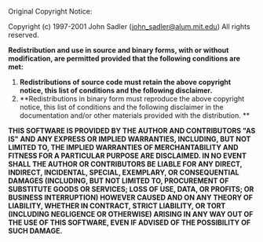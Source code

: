
Original Copyright Notice:

Copyright (c) 1997-2001 John Sadler (john_sadler@alum.mit.edu)
All rights reserved.

**Redistribution and use in source and binary forms, with or without modification, are permitted provided that the following conditions are met:**

1. **Redistributions of source code must retain the above copyright notice, this list of conditions and the following disclaimer.**
2. **Redistributions in binary form must reproduce the above copyright notice, this list of conditions and the following disclaimer in the documentation and/or other materials provided with the distribution. **
  
**THIS SOFTWARE IS PROVIDED BY THE AUTHOR AND CONTRIBUTORS "AS IS" AND ANY EXPRESS OR IMPLIED WARRANTIES, INCLUDING, BUT NOT LIMITED TO, THE IMPLIED WARRANTIES OF MERCHANTABILITY AND FITNESS FOR A PARTICULAR PURPOSE ARE DISCLAIMED. IN NO EVENT SHALL THE AUTHOR OR CONTRIBUTORS BE LIABLE FOR ANY DIRECT, INDIRECT, INCIDENTAL, SPECIAL, EXEMPLARY, OR CONSEQUENTIAL DAMAGES (INCLUDING, BUT NOT LIMITED TO, PROCUREMENT OF SUBSTITUTE GOODS OR SERVICES; LOSS OF USE, DATA, OR PROFITS; OR BUSINESS INTERRUPTION) HOWEVER CAUSED AND ON ANY THEORY OF LIABILITY, WHETHER IN CONTRACT, STRICT LIABILITY, OR TORT (INCLUDING NEGLIGENCE OR OTHERWISE) ARISING IN ANY WAY OUT OF THE USE OF THIS SOFTWARE, EVEN IF ADVISED OF THE POSSIBILITY OF SUCH DAMAGE.**
